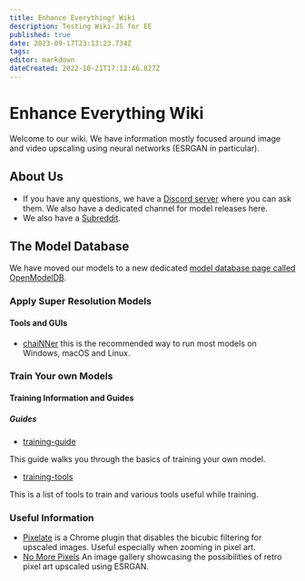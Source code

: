 ```yaml
---
title: Enhance Everything! Wiki
description: Testing Wiki-JS for EE
published: true
date: 2023-09-17T23:13:23.734Z
tags: 
editor: markdown
dateCreated: 2022-10-21T17:12:46.827Z
---
```


# Enhance Everything Wiki

Welcome to our wiki. We have information mostly focused around image and
video upscaling using neural networks (ESRGAN in particular).

## About Us

- If you have any questions, we have a [Discord
  server](https://discord.gg/cpAUpDK) where you can ask them. We also
  have a dedicated channel for model releases here.
- We also have a [Subreddit](https://www.reddit.com/r/GameUpscale/).

## The Model Database

We have moved our models to a new dedicated [model database page called
OpenModelDB](https://openmodeldb.info/).

### Apply Super Resolution Models

#### Tools and GUIs

- [chaiNNer](https://github.com/chaiNNer-org/chaiNNer) this is the
  recommended way to run most models on Windows, macOS and Linux.

### Train Your own Models

#### Training Information and Guides

##### Guides

- [training-guide](/training-guide)

This guide walks you through the basics of training your own model.

- [training-tools](/training-tools)

This is a list of tools to train and various tools useful while training.

### Useful Information

- [Pixelate](https://chrome.google.com/webstore/detail/pixelate/ffmgnhmbppbhmhnehfjelgnbcbaehofe/related?hl=en-GB)
  is a Chrome plugin that disables the bicubic filtering for upscaled
  images. Useful especially when zooming in pixel art.
- [No More Pixels](https://nomorepixels.tumblr.com/) An image gallery
  showcasing the possibilities of retro pixel art upscaled using ESRGAN.